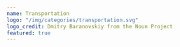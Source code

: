 ```yaml
---
name: Transportation
logo: "/img/categories/transportation.svg"
logo_credit: Dmitry Baranovskiy from the Noun Project
featured: true
---
```

